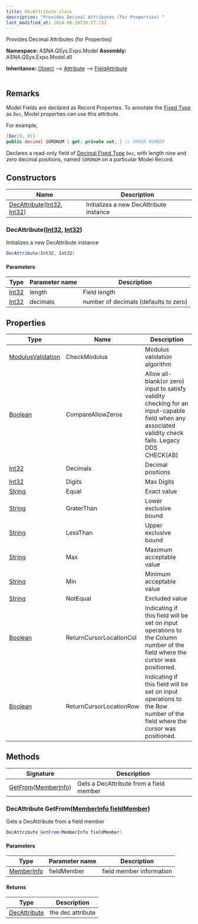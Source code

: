 ```yaml
---
title: DecAttribute class
description: "Provides Decimal Attributes (for Properties) "
last_modified_at: 2024-06-26T20:27:13Z
---
```


Provides Decimal Attributes (for Properties)

**Namespace:** ASNA.QSys.Expo.Model
**Assembly:** ASNA.QSys.Expo.Model.dll

**Inheritance:** [Object](https://docs.microsoft.com/en-us/dotnet/api/system.object) --> [Attribute](https://docs.microsoft.com/en-us/dotnet/api/system.attribute) --> [FieldAttribute](/reference/expo/qsys-expo-model/field-attribute.html)
<br>
<br>

## Remarks

Model Fields are declared as Record Properties. To annotate the [Fixed Type](/concepts/program-structure/qsys-fixedtypes.html) as `Dec`, Model properties can use this attribute.

For example,

```cs
[Dec(9, 0)]
public decimal SORDNUM { get; private set; } // ORDER NUMBER
```

Declares a read-only field of [Decimal Fixed Type](/concepts/program-structure/qsys-fixedtypes.html) `Dec`, with length nine and zero decimal positions, named `SORDNUM` on a particular Model Record.


## Constructors

| Name | Description |
| --- | --- |
| [DecAttribute](#decattributeint32-int32)([Int32](https://docs.microsoft.com/en-us/dotnet/api/system.int32), [Int32](https://docs.microsoft.com/en-us/dotnet/api/system.int32)) | Initializes a new DecAttribute instance

### DecAttribute([Int32](https://docs.microsoft.com/en-us/dotnet/api/system.int32), [Int32](https://docs.microsoft.com/en-us/dotnet/api/system.int32))

Initializes a new DecAttribute instance

```cs
DecAttribute(Int32, Int32)
```

#### Parameters

| Type | Parameter name | Description
| --- | --- | ---
| [Int32](https://docs.microsoft.com/en-us/dotnet/api/system.int32) | length | Field length
| [Int32](https://docs.microsoft.com/en-us/dotnet/api/system.int32) | decimals | number of decimals (defaults to zero)

## Properties

| Type | Name | Description
| --- | --- | --- 
| [ModulusValidation](/reference/expo/qsys-expo-model/modulus-validation.html) | CheckModulus | Modulus validation algorithm  |
| [Boolean](https://docs.microsoft.com/en-us/dotnet/api/system.boolean) | CompareAllowZeros | Allow all-blank(or zero) input to satisfy validity checking for an input-capable field when any associated validity check fails. Legacy DDS CHECK(AB) |
| [Int32](https://learn.microsoft.com/en-us/dotnet/csharp/language-reference/builtin-types/integral-numeric-types) | Decimals | Decimal positions |
| [Int32](https://learn.microsoft.com/en-us/dotnet/csharp/language-reference/builtin-types/integral-numeric-types) | Digits | Max Digits |
| [String](https://learn.microsoft.com/en-us/dotnet/api/system.string?view=net-8.0) | Equal | Exact value |
| [String](https://learn.microsoft.com/en-us/dotnet/api/system.string?view=net-8.0) | GraterThan | Lower exclusive bound |
| [String](https://learn.microsoft.com/en-us/dotnet/api/system.string?view=net-8.0) | LessThan | Upper exclusive bound |
| [String](https://learn.microsoft.com/en-us/dotnet/api/system.string?view=net-8.0) | Max | Maximum acceptable value |
| [String](https://learn.microsoft.com/en-us/dotnet/api/system.string?view=net-8.0) | Min | Minimum acceptable value |
| [String](https://learn.microsoft.com/en-us/dotnet/api/system.string?view=net-8.0) | NotEqual | Excluded value |
| [Boolean](https://docs.microsoft.com/en-us/dotnet/api/system.boolean) | ReturnCursorLocationCol | Indicating if this field will be set on input operations to the Column number of the field where the cursor was positioned. |
| [Boolean](https://docs.microsoft.com/en-us/dotnet/api/system.boolean) | ReturnCursorLocationRow | Indicating if this field will be set on input operations to the Row number of the field where the cursor was positioned. |

## Methods

| Signature | Description |
| --- | --- |
| [GetFrom](#decattribute-getfrommemberinfo-fieldmember)([MemberInfo](https://learn.microsoft.com/en-us/dotnet/api/system.reflection.memberinfo?view=net-8.0)) | Gets a DecAttribute from a field member

### DecAttribute GetFrom([MemberInfo fieldMember](https://learn.microsoft.com/en-us/dotnet/api/system.reflection.memberinfo?view=net-8.0))

Gets a DecAttribute from a field member

```cs
DecAttribute GetFrom(MemberInfo fieldMember)
```

#### Parameters

| Type | Parameter name | Description
| --- | --- | ---
| [MemberInfo](https://learn.microsoft.com/en-us/dotnet/api/system.reflection.memberinfo?view=net-8.0) | fieldMember | field member information

#### Returns

| Type | Description
| --- | ---
| [DecAttribute](/reference/expo/qsys-expo-model/dec-attribute.html) | the dec attribute
